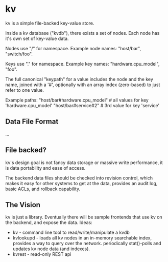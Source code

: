 # kv

kv is a simple file-backed key-value store.

Inside a kv database ("kvdb"), there exists a set of nodes. Each node
has it's own set of key-value data.

Nodes use "/" for namespace. Example node names: "host/bar", "switch/foo".

Keys use "." for namespace. Example key names: "hardware.cpu_model", "foo".

The full canonical "keypath" for a value includes the node and the key name,
joined with a '#', optionally with an array index (zero-based) to just refer
to one value.

Example paths:
  "host/bar#hardware.cpu_model" # all values for key 'hardware.cpu_model'
  "host/bar#service#2"          # 3rd value for key 'service'

## Data File Format
...

## File backed?

kv's design goal is not fancy data storage or massive write performance,
it is data portability and ease of access.

The backend data files should be checked into revision control, which
makes it easy for other systems to get at the data, provides an audit
log, basic ACLs, and rollback capability.

## The Vision

kv is just a library. Eventually there will be sample frontends that
use kv on the backend, and expose the data. Ideas:

* kv - command line tool to read/write/manipulate a kvdb
* kvlookupd - loads all kv nodes in an in-memory searchable index,
  provides a way to query over the network. periodically stat()-polls
  and updates kv node data (and indexes).
* kvrest - read-only REST api
